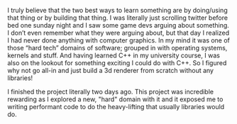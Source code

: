 I truly believe that the two best ways to learn something are by doing/using that thing or by building that thing. I was literally just scrolling twitter before bed one sunday night and I saw some game devs arguing about something. I don’t even remember what they were arguing about, but that day I realized I had never done anything with computer graphics. In my mind it was one of those “hard tech” domains of software; grouped in with operating systems, kernels and stuff. And having learned C++ in my university course, I was also on the lookout for something exciting I could do with C++. So I figured why not go all-in and just build a 3d renderer from scratch without any libraries!

I finished the project literally two days ago. This project was incredible rewarding as I explored a new, "hard" domain with it and it exposed me to writing performant code to do the heavy-lifting that usually libraries would do.